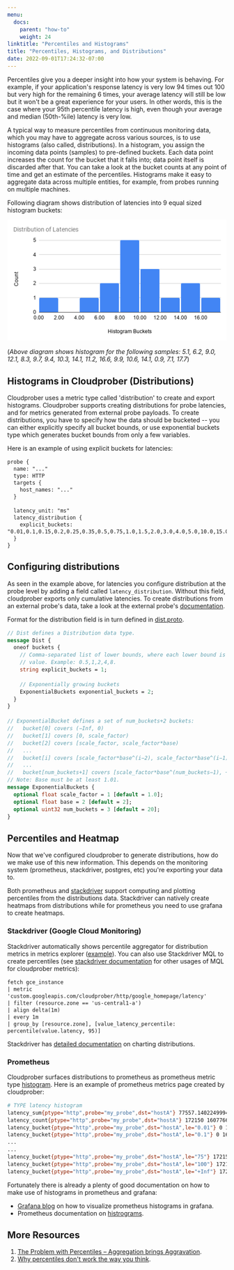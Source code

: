 ```yaml
---
menu:
  docs:
    parent: "how-to"
    weight: 24
linktitle: "Percentiles and Histograms"
title: "Percentiles, Histograms, and Distributions"
date: 2022-09-01T17:24:32-07:00
---
```


Percentiles give you a deeper insight into how your system is behaving. For example, if your application's response latency is very low 94 times out 100 but very high for the remaining 6 times, your average latency will still be low but it won't be a great experience for your users. In other words, this is the case where your 95th percentile latency is high, even though your average and median (50th-%ile) latency is very low.

A typical way to measure percentiles from continuous monitoring data, which you may have to aggregate across various sources, is to use histograms (also called, distributions). In a histogram, you assign the incoming data points (samples) to pre-defined buckets. Each data point increases the count for the bucket that it falls into; data point itself is discarded after that. You can take a look at the bucket counts at any point of time and get an estimate of the percentiles. Histograms make it easy to aggregate data across multiple entities, for example, from probes running on multiple machines.

Following diagram shows distribution of latencies into 9 equal sized histogram buckets:

![Distribution of Latencies](latency_distribution.png "Histogram for the samples")

(_Above diagram shows histogram for the following samples:
5.1, 6.2, 9.0, 12.1, 8.3, 9.7, 9.4, 10.3, 14.1, 11.2, 16.6, 9.9, 10.6, 14.1, 0.9, 7.1, 17.7_)

## Histograms in Cloudprober (Distributions)

Cloudprober uses a metric type called 'distribution' to create and export histograms. Cloudprober supports creating distributions for probe latencies, and for metrics generated from external probe payloads. To create distributions, you have to specify how the data should be bucketed -- you can either explicitly specify all bucket bounds, or use exponential buckets type which generates bucket bounds from only a few variables.

Here is an example of using explicit buckets for latencies:

```
probe {
  name: "..."
  type: HTTP
  targets {
    host_names: "..."
  }

  latency_unit: "ms"
  latency_distribution {
    explicit_buckets: "0.01,0.1,0.15,0.2,0.25,0.35,0.5,0.75,1.0,1.5,2.0,3.0,4.0,5.0,10.0,15.0,20.0"
  }
}
```

## Configuring distributions

As seen in the example above, for latencies you configure distribution at the probe level by adding a field called `latency_distribution`. Without this field, cloudprober exports only cumulative latencies. To create distributions from an external probe's data, take a look at the external probe's [documentation](/how-to/external-probe/#distributions).

Format for the distribution field is in turn defined in [dist.proto](https://github.com/cloudprober/cloudprober/blob/master/metrics/proto/dist.proto).

```proto
// Dist defines a Distribution data type.
message Dist {
  oneof buckets {
    // Comma-separated list of lower bounds, where each lower bound is a float
    // value. Example: 0.5,1,2,4,8.
    string explicit_buckets = 1;

    // Exponentially growing buckets
    ExponentialBuckets exponential_buckets = 2;
  }
}

// ExponentialBucket defines a set of num_buckets+2 buckets:
//   bucket[0] covers (−Inf, 0)
//   bucket[1] covers [0, scale_factor)
//   bucket[2] covers [scale_factor, scale_factor*base)
//   ...
//   bucket[i] covers [scale_factor*base^(i−2), scale_factor*base^(i−1))
//   ...
//   bucket[num_buckets+1] covers [scale_factor*base^(num_buckets−1), +Inf)
// Note: Base must be at least 1.01.
message ExponentialBuckets {
  optional float scale_factor = 1 [default = 1.0];
  optional float base = 2 [default = 2];
  optional uint32 num_buckets = 3 [default = 20];
}
```

## Percentiles and Heatmap

Now that we've configured cloudprober to generate distributions, how do we make use of this new information. This depends on the monitoring system (prometheus, stackdriver, postgres, etc) you're exporting your data to.

Both prometheus and [stackdriver](/surfacers/stackdriver/) support computing and plotting percentiles from the distributions data. Stackdriver can natively create heatmaps from distributions while for prometheus you need to use grafana to create heatmaps.

### Stackdriver (Google Cloud Monitoring)

Stackdriver automatically shows percentile aggregator for distribution metrics in metrics explorer ([example](/diagrams/metrics_explorer_percentile.png)). You can also use Stackdriver MQL to create percentiles (see [stackdriver documentation](/surfacers/stackdriver/#accessing-the-data) for other usages of MQL for cloudprober metrics):

```shell
fetch gce_instance
| metric 'custom.googleapis.com/cloudprober/http/google_homepage/latency'
| filter (resource.zone == 'us-central1-a')
| align delta(1m)
| every 1m
| group_by [resource.zone], [value_latency_percentile: percentile(value.latency, 95)]
```

Stackdriver has [detailed documentation](https://cloud.google.com/monitoring/charts/charting-distribution-metrics) on charting distributions.

### Prometheus

Cloudprober surfaces distributions to prometheus as prometheus metric type [histogram](https://prometheus.io/docs/concepts/metric_types/#histogram). Here is an example of prometheus metrics page created by cloudprober:

```bash
# TYPE latency histogram
latency_sum{ptype="http",probe="my_probe",dst="hostA"} 77557.14022499947 1607766316442
latency_count{ptype="http",probe="my_probe",dst="hostA"} 172150 1607766316442
latency_bucket{ptype="http",probe="my_probe",dst="hostA",le="0.01"} 0 1607766316442
latency_bucket{ptype="http",probe="my_probe",dst="hostA",le="0.1"} 0 1607766316442
...
...
latency_bucket{ptype="http",probe="my_probe",dst="hostA",le="75"} 172150 1607766316442
latency_bucket{ptype="http",probe="my_probe",dst="hostA",le="100"} 172150 1607766316442
latency_bucket{ptype="http",probe="my_probe",dst="hostA",le="+Inf"} 172150 1607766316442
```

Fortunately there is already a plenty of good documentation on how to make use of histograms in prometheus and grafana:

- [Grafana blog](https://grafana.com/blog/2020/06/23/how-to-visualize-prometheus-histograms-in-grafana/) on how to visualize prometheus histograms in grafana.
- Prometheus documentation on [histrograms](https://prometheus.io/docs/practices/histograms/).

## More Resources

1. [The Problem with Percentiles – Aggregation brings Aggravation](https://www.circonus.com/2018/11/the-problem-with-percentiles-aggregation-brings-aggravation/).
1. [Why percentiles don't work the way you think](https://orangematter.solarwinds.com/2016/11/18/why-percentiles-dont-work-the-way-you-think/).
